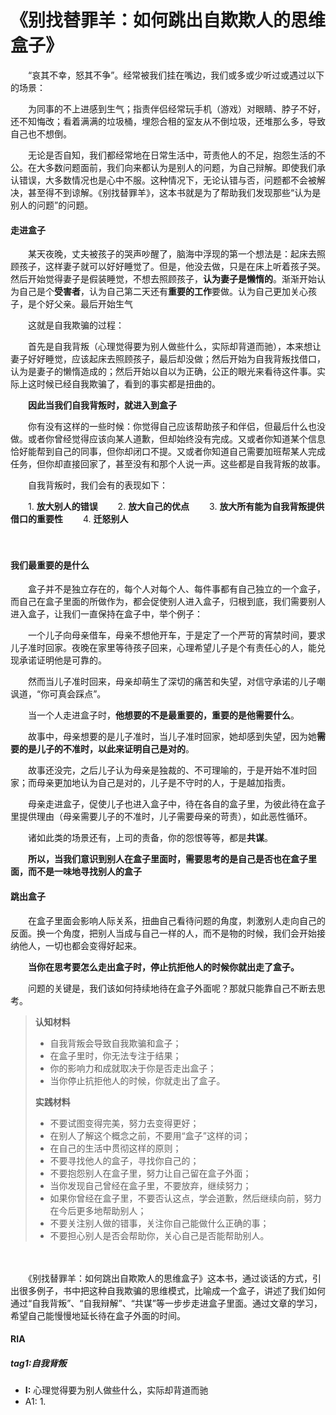 

# 《别找替罪羊：如何跳出自欺欺人的思维盒子》



　　“哀其不幸，怒其不争”。经常被我们挂在嘴边，我们或多或少听过或遇过以下的场景：

　　为同事的不上进感到生气；指责伴侣经常玩手机（游戏）对眼睛、脖子不好，还不知悔改；看着满满的垃圾桶，埋怨合租的室友从不倒垃圾，还堆那么多，导致自己也不想倒。

　　无论是否自知，我们都经常地在日常生活中，苛责他人的不足，抱怨生活的不公。在大多数问题面前，我们向来都认为是别人的问题，为自己辩解。即使我们承认错误，大多数情况也是心中不服。这种情况下，无论认错与否，问题都不会被解决，甚至得不到谅解。《别找替罪羊》，这本书就是为了帮助我们发现那些“认为是别人的问题”的问题。



#### 走进盒子

　　某天夜晚，丈夫被孩子的哭声吵醒了，脑海中浮现的第一个想法是：起床去照顾孩子，这样妻子就可以好好睡觉了。但是，他没去做，只是在床上听着孩子哭。然后开始觉得妻子是假装睡觉，不想去照顾孩子，**认为妻子是懒惰的**。渐渐开始认为自己是个**受害者**，认为自己第二天还有**重要的工作**要做。认为自己更加关心孩子，是个好父亲。最后开始生气

　　这就是自我欺骗的过程：

　　首先是自我背叛（心理觉得要为别人做些什么，实际却背道而驰），本来想让妻子好好睡觉，应该起床去照顾孩子，最后却没做；然后开始为自我背叛找借口，认为是妻子的懒惰造成的；然后开始以自以为正确，公正的眼光来看待这件事。实际上这时候已经自我欺骗了，看到的事实都是扭曲的。

　　**因此当我们自我背叛时，就进入到盒子**

　　你有没有这样的一些时候：你觉得自己应该帮助孩子和伴侣，但最后什么也没做。或者你曾经觉得应该向某人道歉，但却始终没有完成。又或者你知道某个信息恰好能帮到自己的同事，但你却闭口不提。又或者你知道自己需要加班帮某人完成任务，但你却直接回家了，甚至没有和那个人说一声。这些都是自我背叛的故事。

　　自我背叛时，我们会有的表现如下：

  　　1. **放大别人的错误**
  　　2. **放大自己的优点**
  　　3. **放大所有能为自我背叛提供借口的重要性**
  　　4. **迁怒别人**

　　



#### 我们最重要的是什么

　　盒子并不是独立存在的，每个人对每个人、每件事都有自己独立的一个盒子，而自己在盒子里面的所做作为，都会促使别人进入盒子，归根到底，我们需要别人进入盒子，让我们一直保持在盒子中，举个例子：

　　一个儿子向母亲借车，母亲不想他开车，于是定了一个严苛的宵禁时间，要求儿子准时回家。夜晚在家里等待孩子回来，心理希望儿子是个有责任心的人，能兑现承诺证明他是可靠的。

　　然而当儿子准时回来，母亲却萌生了深切的痛苦和失望，对信守承诺的儿子嘲讽道，“你可真会踩点”。

　　当一个人走进盒子时，**他想要的不是最重要的，重要的是他需要什么**。

　　故事中，母亲想要的是儿子准时，当儿子准时回家，她却感到失望，因为她**需要的是儿子的不准时，以此来证明自己是对的**。

　　故事还没完，之后儿子认为母亲是独裁的、不可理喻的，于是开始不准时回家；而母亲更加地认为自己是对的，儿子是不守时的人，于是越加指责。

　　母亲走进盒子，促使儿子也进入盒子中，待在各自的盒子里，为彼此待在盒子里提供理由（母亲需要儿子的不准时，儿子需要母亲的苛责），如此恶性循环。

　　诸如此类的场景还有，上司的责备，你的怨恨等等，都是**共谋**。

　　**所以，当我们意识到别人在盒子里面时，需要思考的是自己是否也在盒子里面，而不是一味地寻找别人的盒子**



#### 跳出盒子

　　在盒子里面会影响人际关系，扭曲自己看待问题的角度，刺激别人走向自己的反面。换一个角度，把别人当成与自己一样的人，而不是物的时候，我们会开始接纳他人，一切也都会变得好起来。

　　**当你在思考要怎么走出盒子时，停止抗拒他人的时候你就出走了盒子。**

　　问题的关键是，我们该如何持续地待在盒子外面呢？那就只能靠自己不断去思考。　

> **认知材料**
>
> - 自我背叛会导致自我欺骗和盒子；
> - 在盒子里时，你无法专注于结果；
> - 你的影响力和成就取决于你是否走出盒子；
> - 当你停止抗拒他人的时候，你就走出了盒子。
>
> 
>
> **实践材料**
>
> - 不要试图变得完美，努力去变得更好；
> - 在别人了解这个概念之前，不要用“盒子”这样的词；
> - 在自己的生活中贯彻这样的原则；
> - 不要寻找他人的盒子，寻找你自己的；
> - 不要抱怨别人在盒子里，努力让自己留在盒子外面；
> - 当你发现自己曾经在盒子里，不要放弃，继续努力；
> - 如果你曾经在盒子里，不要否认这点，学会道歉，然后继续向前，努力在今后更多地帮助别人；
> - 不要关注别人做的错事，关注你自己能做什么正确的事；
> - 不要担心别人是否会帮助你，关心自己是否能帮助别人。

　　

　　《别找替罪羊：如何跳出自欺欺人的思维盒子》这本书，通过谈话的方式，引出很多例子，书中把这种自我欺骗的思维模式，比喻成一个盒子，讲述了我们如何通过“自我背叛”、“自我辩解”、“共谋”等一步步走进盒子里面。通过文章的学习，希望自己能慢慢地延长待在盒子外面的时间。





#### RIA

##### tag1:自我背叛

- **I:** 心理觉得要为别人做些什么，实际却背道而驰
- A1: 
  1. 


